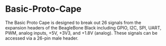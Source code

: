 Basic-Proto-Cape
================
The Basic Proto Cape is designed to break out 26 signals from the expansion headers of the BeagleBone Black including GPIO, I2C, SPI, UART, PWM, analog inputs, +5V, +3V3, and +1.8V (analog). These signals can be accessed via a 26-pin male header.
